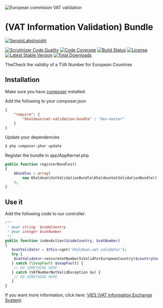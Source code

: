 ![European commision VAT validation](http://ec.europa.eu/wel/template-2013/images/logo/logo_en.gif)

# (VAT Information Validation) Bundle


[![SensioLabsInsight](https://insight.sensiolabs.com/projects/8d723972-c983-4a18-acde-d6e7a0bb26b9/big.png)](https://insight.sensiolabs.com/projects/8d723972-c983-4a18-acde-d6e7a0bb26b9)

[![Scrutinizer Code Quality](https://scrutinizer-ci.com/g/Khaldoun488/vat-validation-bundle/badges/quality-score.png?b=master)](https://scrutinizer-ci.com/g/Khaldoun488/vat-validation-bundle/?branch=master)
[![Code Coverage](https://scrutinizer-ci.com/g/Khaldoun488/vat-validation-bundle/badges/coverage.png?b=master)](https://scrutinizer-ci.com/g/Khaldoun488/vat-validation-bundle/?branch=master)
[![Build Status](https://scrutinizer-ci.com/g/Khaldoun488/vat-validation-bundle/badges/build.png?b=master)](https://scrutinizer-ci.com/g/Khaldoun488/vat-validation-bundle/build-status/master)
[![License](https://poser.pugx.org/khaldoun/vat-validation-bundle/license)](https://packagist.org/packages/khaldoun/vat-validation-bundle)
[![Latest Stable Version](https://poser.pugx.org/khaldoun/vat-validation-bundle/version)](https://packagist.org/packages/khaldoun/vat-validation-bundle)
[![Total Downloads](https://poser.pugx.org/khaldoun/vat-validation-bundle/downloads)](https://packagist.org/packages/khaldoun/vat-validation-bundle)

TheCheck the validity of a TVA Number for European Countries

## Installation

Make sure you have [composer](https://getcomposer.org) installed.

Add the following to your composer.json

```json
{
	"require": {
  	  	"khaldoun/vat-validation-bundle" : "dev-master"
	}
}
```


Update your dependencies

```bash
$ php composer.phar update
```

Register the bundle in app/AppKernel.php

```php
public function registerBundles()
{
    $bundles = array(
        new Khaldoun\VatValidationBundle\KhaldounVatValidationBundle(),
    );
}
```

## Use it

Add the following code to our controller:

```php
/**
 * @var string  $codeCountry
 * @var integer $vatNumber
 */
public function indexAction($codeCountry, $vatNumber)
{
   $vatValidator = $this->get('khaldoun.vat.validator');
   try {
   	$vatValidator->ensureVatNumberIsValidForEuropeanCountry($countryCodeParameter, $vatNumberParameter);
   } catch (\SoapFault $soapFault) {
   	// DO SOMETHING HERE
   } catch (VATNumberNotValidException $e) {
   	// DO SOMETHING HERE
   }
}
```

If you want more information, click here: [VIES (VAT Information Exchange System)](http://ec.europa.eu/taxation_customs/vies/vieshome.do?selectedLanguage=en)
